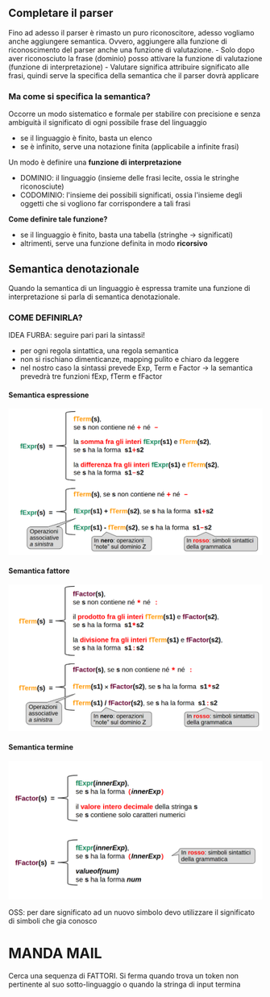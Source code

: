 ## Completare il parser
Fino ad adesso il parser è rimasto un puro riconoscitore, adesso vogliamo anche aggiungere semantica. Ovvero, aggiungere alla funzione di riconoscimento del parser anche una funzione di valutazione.
    - Solo dopo aver riconosciuto la frase (dominio) posso attivare la funzione di valutazione (funzione di interpretazione)
    - Valutare significa attribuire significato alle frasi, quindi serve la specifica della semantica che il parser dovrà applicare

### Ma come si specifica la semantica?
Occorre un modo sistematico e formale per stabilire con precisione e senza ambiguità il significato di ogni possibile frase del linguaggio
- se il linguaggio è finito, basta un elenco
- se è infinito, serve una notazione finita (applicabile a infinite frasi)

Un modo è definire una __funzione di interpretazione__
- DOMINIO: il linguaggio (insieme delle frasi lecite, ossia le stringhe riconosciute)
- CODOMINIO: l'insieme dei possibili significati, ossia l'insieme degli oggetti che si vogliono far corrispondere a tali frasi

__Come definire tale funzione?__
- se il linguaggio è finito, basta una tabella (stringhe -> significati)
- altrimenti, serve una funzione definita in modo __ricorsivo__

## Semantica denotazionale
Quando la semantica di un linguaggio è espressa tramite una funzione di interpretazione si parla di semantica denotazionale.

### COME DEFINIRLA?
IDEA FURBA: seguire pari pari la sintassi!
- per ogni regola sintattica, una regola semantica
- non si rischiano dimenticanze, mapping pulito e chiaro da leggere
- nel nostro caso la sintassi prevede Exp, Term e Factor -> la semantica prevedrà tre funzioni fExp, fTerm e fFactor

#### Semantica espressione
![alt text](immagini/semantica_espressione.png)
#### Semantica fattore
![alt text](immagini/semantica_fattore.png)
#### Semantica termine
![alt text](immagini/semantica_termine.png)

OSS: per dare significato ad un nuovo simbolo devo utilizzare il significato di simboli che gia conosco


# MANDA MAIL
Cerca una sequenza di FATTORI.
Si ferma quando trova un token non
pertinente al suo sotto-linguaggio o
quando la stringa di input termina